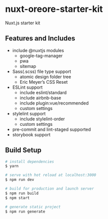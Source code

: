 # nuxt-oreore-starter-kit

Nuxt.js starter kit

## Features and Includes

- include @nuxtjs modules
  - google-tag-manager
  - pwa
  - sitemap
- Sass(.scss) file type support
  - atomic design folder tree
  - Eric Meyer’s CSS Reset
- ESLint support
  - include eslint/standard
  - include airbnb-base
  - include plugin:vue/recommended
  - custom settings
- stylelint support
  - include stylelint-order
  - custom settings
- pre-commit and lint-staged supported
- storybook support

## Build Setup

``` bash
# install dependencies
$ yarn

# serve with hot reload at localhost:3000
$ npm run dev

# build for production and launch server
$ npm run build
$ npm start

# generate static project
$ npm run generate
```

